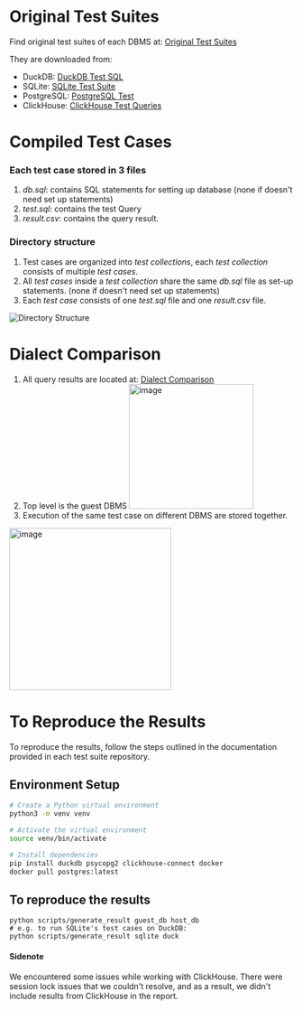 # Original Test Suites

Find original test suites of each DBMS at: [Original Test Suites](https://github.com/hazelnut-99/SQL-dialects/tree/main/original-test-suites)

They are downloaded from:
- DuckDB: [DuckDB Test SQL](https://github.com/duckdb/duckdb/tree/main/test/sql)
- SQLite: [SQLite Test Suite](https://www.sqlite.org/sqllogictest/dir?ci=tip)
- PostgreSQL: [PostgreSQL Test](https://github.com/postgres/postgres/tree/master/src/test)
- ClickHouse: [ClickHouse Test Queries](https://github.com/ClickHouse/ClickHouse/tree/master/tests/queries/0_stateless)

# Compiled Test Cases
### Each test case stored in 3 files
1. *db.sql*: contains SQL statements for setting up database  (none if doesn't need set up statements)  
2. *test.sql*: contains the test Query  
3. *result.csv*: contains the query result.  

### Directory structure
1. Test cases are organized into *test collections*, each *test collection* consists of multiple *test cases*.
2. All *test cases* inside a *test collection* share the same *db.sql* file as set-up statements.  (none if doesn't need set up statements)  
3. Each *test case* consists of one *test.sql* file and one *result.csv* file.

![Directory Structure](https://github.com/hazelnut-99/SQL-dialects/assets/130122455/73b44a3f-681a-4793-aef6-5cd88f574712)

# Dialect Comparison

1. All query results are located at: [Dialect Comparison](https://github.com/hazelnut-99/SQL-dialects/tree/main/result-compare)  
2. Top level is the guest DBMS
   <img width="221" alt="image" src="https://github.com/hazelnut-99/SQL-dialects/assets/130122455/5679a2f1-9dcf-4a7e-b766-8c1f0617de6b">
3. Execution of the same test case on different DBMS are stored together.
<img width="287" alt="image" src="https://github.com/hazelnut-99/SQL-dialects/assets/130122455/8b30bcb6-ef57-4d82-bac3-d0167f8dec81">


# To Reproduce the Results

To reproduce the results, follow the steps outlined in the documentation provided in each test suite repository.

## Environment Setup

```bash
# Create a Python virtual environment
python3 -m venv venv

# Activate the virtual environment
source venv/bin/activate

# Install dependencies
pip install duckdb psycopg2 clickhouse-connect docker
docker pull postgres:latest

```
## To reproduce the results
```
python scripts/generate_result guest_db host_db
# e.g. to run SQLite's test cases on DuckDB:
python scripts/generate_result sqlite duck
```

#### Sidenote
We encountered some issues while working with ClickHouse. There were session lock issues that we couldn't resolve, and as a result, we didn't include results from ClickHouse in the report.
